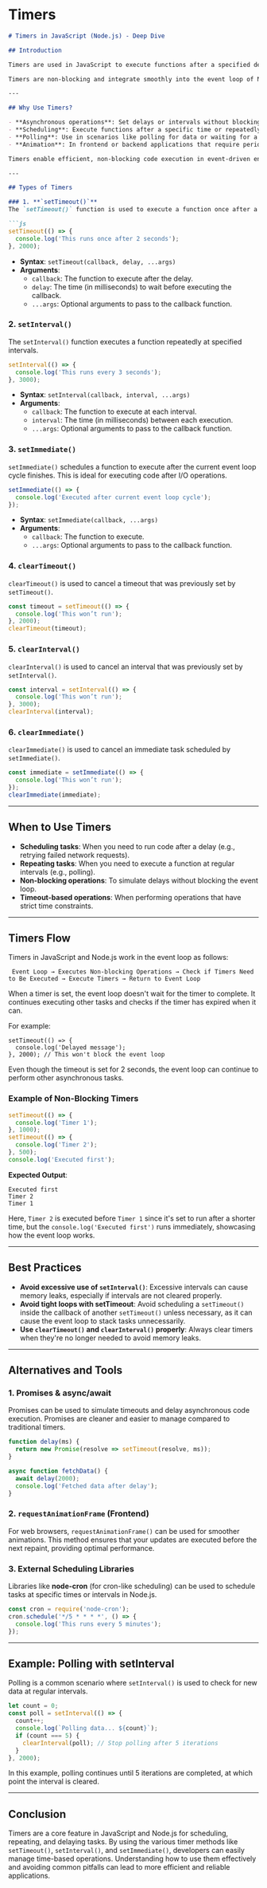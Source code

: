 # Timers

```markdown
# Timers in JavaScript (Node.js) - Deep Dive

## Introduction

Timers are used in JavaScript to execute functions after a specified delay or at regular intervals. In Node.js, timers are crucial for handling delays, repetitive tasks, and asynchronous operations that are based on time.

Timers are non-blocking and integrate smoothly into the event loop of Node.js.

---

## Why Use Timers?

- **Asynchronous operations**: Set delays or intervals without blocking the event loop.
- **Scheduling**: Execute functions after a specific time or repeatedly at intervals.
- **Polling**: Use in scenarios like polling for data or waiting for a condition to be met.
- **Animation**: In frontend or backend applications that require periodic updates.

Timers enable efficient, non-blocking code execution in event-driven environments like Node.js.

---

## Types of Timers

### 1. **`setTimeout()`**
The `setTimeout()` function is used to execute a function once after a specified delay (in milliseconds).

```js
setTimeout(() => {
  console.log('This runs once after 2 seconds');
}, 2000);
```

- **Syntax**: `setTimeout(callback, delay, ...args)`
- **Arguments**:
  - `callback`: The function to execute after the delay.
  - `delay`: The time (in milliseconds) to wait before executing the callback.
  - `...args`: Optional arguments to pass to the callback function.

### 2. **`setInterval()`**
The `setInterval()` function executes a function repeatedly at specified intervals.

```js
setInterval(() => {
  console.log('This runs every 3 seconds');
}, 3000);
```

- **Syntax**: `setInterval(callback, interval, ...args)`
- **Arguments**:
  - `callback`: The function to execute at each interval.
  - `interval`: The time (in milliseconds) between each execution.
  - `...args`: Optional arguments to pass to the callback function.

### 3. **`setImmediate()`**
`setImmediate()` schedules a function to execute after the current event loop cycle finishes. This is ideal for executing code after I/O operations.

```js
setImmediate(() => {
  console.log('Executed after current event loop cycle');
});
```

- **Syntax**: `setImmediate(callback, ...args)`
- **Arguments**:
  - `callback`: The function to execute.
  - `...args`: Optional arguments to pass to the callback function.

### 4. **`clearTimeout()`**
`clearTimeout()` is used to cancel a timeout that was previously set by `setTimeout()`.

```js
const timeout = setTimeout(() => {
  console.log('This won’t run');
}, 2000);
clearTimeout(timeout);
```

### 5. **`clearInterval()`**
`clearInterval()` is used to cancel an interval that was previously set by `setInterval()`.

```js
const interval = setInterval(() => {
  console.log('This won’t run');
}, 3000);
clearInterval(interval);
```

### 6. **`clearImmediate()`**
`clearImmediate()` is used to cancel an immediate task scheduled by `setImmediate()`.

```js
const immediate = setImmediate(() => {
  console.log('This won’t run');
});
clearImmediate(immediate);
```

---

## When to Use Timers

- **Scheduling tasks**: When you need to run code after a delay (e.g., retrying failed network requests).
- **Repeating tasks**: When you need to execute a function at regular intervals (e.g., polling).
- **Non-blocking operations**: To simulate delays without blocking the event loop.
- **Timeout-based operations**: When performing operations that have strict time constraints.

---

## Timers Flow

Timers in JavaScript and Node.js work in the event loop as follows:

```
 Event Loop → Executes Non-blocking Operations → Check if Timers Need to Be Executed → Execute Timers → Return to Event Loop
```

When a timer is set, the event loop doesn't wait for the timer to complete. It continues executing other tasks and checks if the timer has expired when it can.

For example:

```
setTimeout(() => {
  console.log('Delayed message');
}, 2000); // This won't block the event loop
```

Even though the timeout is set for 2 seconds, the event loop can continue to perform other asynchronous tasks.

### Example of Non-Blocking Timers
```js
setTimeout(() => {
  console.log('Timer 1');
}, 1000);
setTimeout(() => {
  console.log('Timer 2');
}, 500);
console.log('Executed first');
```

**Expected Output**:
```
Executed first
Timer 2
Timer 1
```

Here, `Timer 2` is executed before `Timer 1` since it's set to run after a shorter time, but the `console.log('Executed first')` runs immediately, showcasing how the event loop works.

---

## Best Practices

- **Avoid excessive use of `setInterval()`**: Excessive intervals can cause memory leaks, especially if intervals are not cleared properly.
- **Avoid tight loops with setTimeout**: Avoid scheduling a `setTimeout()` inside the callback of another `setTimeout()` unless necessary, as it can cause the event loop to stack tasks unnecessarily.
- **Use `clearTimeout()` and `clearInterval()` properly**: Always clear timers when they're no longer needed to avoid memory leaks.

---

## Alternatives and Tools

### 1. **Promises & async/await**
Promises can be used to simulate timeouts and delay asynchronous code execution. Promises are cleaner and easier to manage compared to traditional timers.

```js
function delay(ms) {
  return new Promise(resolve => setTimeout(resolve, ms));
}

async function fetchData() {
  await delay(2000);
  console.log('Fetched data after delay');
}
```

### 2. **`requestAnimationFrame` (Frontend)**
For web browsers, `requestAnimationFrame()` can be used for smoother animations. This method ensures that your updates are executed before the next repaint, providing optimal performance.

### 3. **External Scheduling Libraries**
Libraries like **node-cron** (for cron-like scheduling) can be used to schedule tasks at specific times or intervals in Node.js.

```js
const cron = require('node-cron');
cron.schedule('*/5 * * * *', () => {
  console.log('This runs every 5 minutes');
});
```

---

## Example: Polling with setInterval

Polling is a common scenario where `setInterval()` is used to check for new data at regular intervals.

```js
let count = 0;
const poll = setInterval(() => {
  count++;
  console.log(`Polling data... ${count}`);
  if (count === 5) {
    clearInterval(poll); // Stop polling after 5 iterations
  }
}, 2000);
```

In this example, polling continues until 5 iterations are completed, at which point the interval is cleared.

---

## Conclusion

Timers are a core feature in JavaScript and Node.js for scheduling, repeating, and delaying tasks. By using the various timer methods like `setTimeout()`, `setInterval()`, and `setImmediate()`, developers can easily manage time-based operations. Understanding how to use them effectively and avoiding common pitfalls can lead to more efficient and reliable applications.
```

